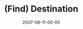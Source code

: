 ---
layout: message
category: message
series: "Seek"
title: "(Find) Destination"
date: 2007-08-11-00-00
message_id: 6
audio: "http://s3.amazonaws.com/crossroads-media/media/legacy/mp3/Seek_1_Find_08-12-07_Tome.mp3"
audio-duration: "40:02"
explicit: false
---